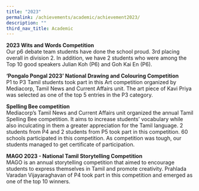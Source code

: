 ```yaml
---
title: "2023"
permalink: /achievements/academic/achievement2023/
description: ""
third_nav_title: Academic
---
```

**2023 Wits and Words Competition**<br>
Our p6 debate team students have done the school proud. 3rd placing overall in division 2. In addition, we have 2 students who were among the Top 10 good speakers Julian Koh (P6) and Goh Kai En (P6).

**‘Pongalo Pongal 2023’  National Drawing and Colouring Competition**
<br>P1 to P3 Tamil students took part in this Art competition organized by Mediacorp, Tamil News and Current Affairs unit. The art piece of Kavi Priya was selected as one of the top 5 entries in the P3 category.

**Spelling Bee competition**<br>
Mediacorp’s Tamil News and Current Affairs unit organized the annual Tamil Spelling Bee competition. It aims to increase students’ vocabulary while also inculcating in them a greater appreciation for the Tamil language. 2 students from P4 and 2 students from P5 took part in this competition. 60 schools participated in this competition. As competition was tough, our students managed to get certificate of participation.

**MAGO 2023 - National Tamil Storytelling Competition**<br>
MAGO is an annual storytelling competition that aimed to encourage students to express themselves in Tamil and promote  creativity. Prahlada Varadan Vijayaraghavan of P4 took part in this competition and emerged as one of the top 10 winners.
